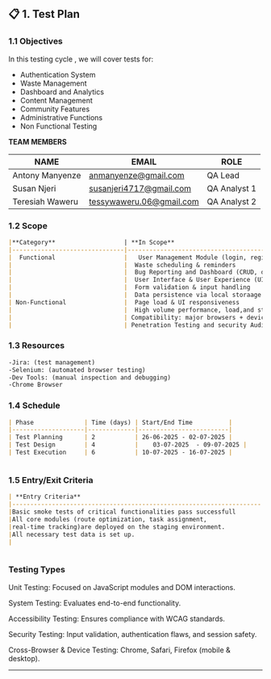 ## 📋 **1. Test Plan** 
### 1.1 Objectives  
In this testing cycle , we will cover tests for:
- Authentication System
- Waste Management
- Dashboard and Analytics
- Content Management
- Community Features
- Administrative Functions
- Non Functional Testing



**TEAM MEMBERS**

|        NAME         |               EMAIL                |         ROLE            |
|---------------------|------------------------------------|-------------------------|
| Antony Manyenze     | anmanyenze@gmail.com               | QA Lead                 |
| Susan Njeri         | susanjeri4717@gmail.com            | QA Analyst 1            |
| Teresiah Waweru     | tessywaweru.06@gmail.com           | QA Analyst 2            |





 

### 1.2 Scope  
```markdown
|**Category**                   | **In Scope**                                           | **Out of Scope**                                       |  
|-------------------------------|--------------------------------------------------------|--------------------------------------------------------|
|  Functional                   |   User Management Module (login, register, roles       |                                                        |
|                               |  Waste scheduling & reminders                          |                                                        |                     
|                               |  Bug Reporting and Dashboard (CRUD, dashboards)        |                                                        |
|                               |  User Interface & User Experience (UI, UX)             |                                                        |
|                               |  Form validation & input handling                      |                                                        | 
|                               |  Data persistence via local storaage or API            |                                                        |
| Non-Functional                |  Page load & UI responsiveness                         | High Volume Performance and stress testing             |
|                               |  High volume performance, load,and stress testing      | Multi-Language localization (Primary:English, Swahili) |                         |                               | Accessibility: screen readers, ARIA, keyboard support  | Legal compliance audits                                |
|                               | Compatibility: major browsers + devices                |                                                        |
|                               | Penetration Testing and security Audits                |                                                        |


```

### 1.3 Resources  
```markdown 
-Jira: (test management)
-Selenium: (automated browser testing)
-Dev Tools: (manual inspection and debugging)
-Chrome Browser
```

### 1.4 Schedule  
```markdown
| Phase              | Time (days) | Start/End Time          |  
|--------------------|-------------|-------------------------|  
| Test Planning      | 2           | 26-06-2025	- 02-07-2025 |  
| Test Design        | 4           |	03-07-2025	- 09-07-2025 |  
| Test Execution     | 6           | 10-07-2025	- 16-07-2025 | 



```

### 1.5 Entry/Exit Criteria  
```markdown
| **Entry Criteria**                                                  | **Exit Criteria**                                                             |  
|---------------------------------------------------------------------|-------------------------------------------------------------------------------|  
|Basic smoke tests of critical functionalities pass successfull       | All critical and high-priority bugs are fixed and verified.                   | 
|All core modules (route optimization, task assignment,               | Minimum 90% of planned test cases are executed, with 85% passing rate.        |
|real-time tracking)are deployed on the staging environment.          |                                                                               |
|All necessary test data is set up.                                   | All identified bugs are logged in GitHub Issues with clear steps to reproduce.|
|                                                                     | Test summary report is generated and reviewed                                 |



```
### **Testing Types**

Unit Testing: Focused on JavaScript modules and DOM interactions.

System Testing: Evaluates end-to-end functionality.

Accessibility Testing: Ensures compliance with WCAG standards.

Security Testing: Input validation, authentication flaws, and session safety.

Cross-Browser & Device Testing: Chrome, Safari, Firefox (mobile & desktop).


---

      






